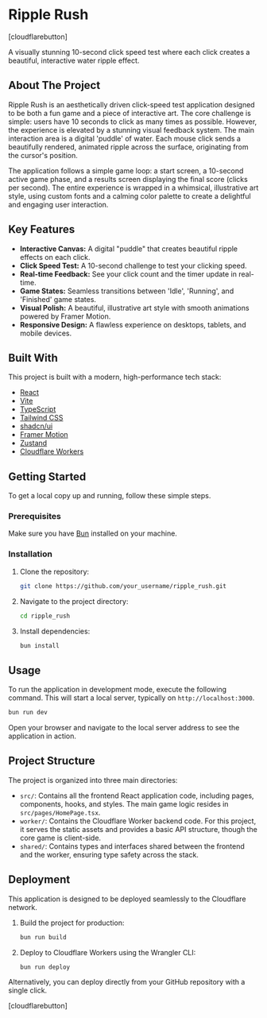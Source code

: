# Ripple Rush

[cloudflarebutton]

A visually stunning 10-second click speed test where each click creates a beautiful, interactive water ripple effect.

## About The Project

Ripple Rush is an aesthetically driven click-speed test application designed to be both a fun game and a piece of interactive art. The core challenge is simple: users have 10 seconds to click as many times as possible. However, the experience is elevated by a stunning visual feedback system. The main interaction area is a digital 'puddle' of water. Each mouse click sends a beautifully rendered, animated ripple across the surface, originating from the cursor's position.

The application follows a simple game loop: a start screen, a 10-second active game phase, and a results screen displaying the final score (clicks per second). The entire experience is wrapped in a whimsical, illustrative art style, using custom fonts and a calming color palette to create a delightful and engaging user interaction.

## Key Features

*   **Interactive Canvas:** A digital "puddle" that creates beautiful ripple effects on each click.
*   **Click Speed Test:** A 10-second challenge to test your clicking speed.
*   **Real-time Feedback:** See your click count and the timer update in real-time.
*   **Game States:** Seamless transitions between 'Idle', 'Running', and 'Finished' game states.
*   **Visual Polish:** A beautiful, illustrative art style with smooth animations powered by Framer Motion.
*   **Responsive Design:** A flawless experience on desktops, tablets, and mobile devices.

## Built With

This project is built with a modern, high-performance tech stack:

*   [React](https://reactjs.org/)
*   [Vite](https://vitejs.dev/)
*   [TypeScript](https://www.typescriptlang.org/)
*   [Tailwind CSS](https://tailwindcss.com/)
*   [shadcn/ui](https://ui.shadcn.com/)
*   [Framer Motion](https://www.framer.com/motion/)
*   [Zustand](https://zustand-demo.pmnd.rs/)
*   [Cloudflare Workers](https://workers.cloudflare.com/)

## Getting Started

To get a local copy up and running, follow these simple steps.

### Prerequisites

Make sure you have [Bun](https://bun.sh/) installed on your machine.

### Installation

1.  Clone the repository:
    ```sh
    git clone https://github.com/your_username/ripple_rush.git
    ```
2.  Navigate to the project directory:
    ```sh
    cd ripple_rush
    ```
3.  Install dependencies:
    ```sh
    bun install
    ```

## Usage

To run the application in development mode, execute the following command. This will start a local server, typically on `http://localhost:3000`.

```sh
bun run dev
```

Open your browser and navigate to the local server address to see the application in action.

## Project Structure

The project is organized into three main directories:

*   `src/`: Contains all the frontend React application code, including pages, components, hooks, and styles. The main game logic resides in `src/pages/HomePage.tsx`.
*   `worker/`: Contains the Cloudflare Worker backend code. For this project, it serves the static assets and provides a basic API structure, though the core game is client-side.
*   `shared/`: Contains types and interfaces shared between the frontend and the worker, ensuring type safety across the stack.

## Deployment

This application is designed to be deployed seamlessly to the Cloudflare network.

1.  Build the project for production:
    ```sh
    bun run build
    ```
2.  Deploy to Cloudflare Workers using the Wrangler CLI:
    ```sh
    bun run deploy
    ```

Alternatively, you can deploy directly from your GitHub repository with a single click.

[cloudflarebutton]